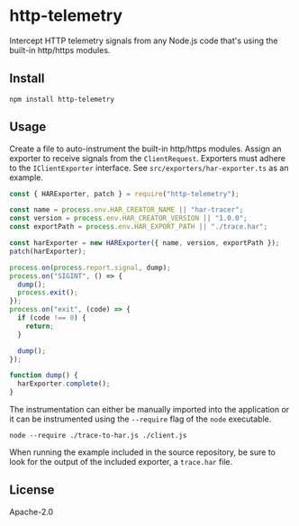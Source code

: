 # http-telemetry

Intercept HTTP telemetry signals from any Node.js code that's using the built-in http/https modules.

## Install

```
npm install http-telemetry
```

## Usage

Create a file to auto-instrument the built-in http/https modules. Assign an exporter to receive signals from the `ClientRequest`. Exporters must adhere to the `IClientExporter` interface. See `src/exporters/har-exporter.ts` as an example.

```js
const { HARExporter, patch } = require("http-telemetry");

const name = process.env.HAR_CREATOR_NAME || "har-tracer";
const version = process.env.HAR_CREATOR_VERSION || "1.0.0";
const exportPath = process.env.HAR_EXPORT_PATH || "./trace.har";

const harExporter = new HARExporter({ name, version, exportPath });
patch(harExporter);

process.on(process.report.signal, dump);
process.on("SIGINT", () => {
  dump();
  process.exit();
});
process.on("exit", (code) => {
  if (code !== 0) {
    return;
  }

  dump();
});

function dump() {
  harExporter.complete();
}
```

The instrumentation can either be manually imported into the application or it can be instrumented using the `--require` flag of the `node` executable.

```
node --require ./trace-to-har.js ./client.js
```

When running the example included in the source repository, be sure to look for the output of the included exporter, a `trace.har` file.

## License

Apache-2.0
